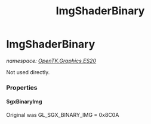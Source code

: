 ﻿---
title: ImgShaderBinary
---

# ImgShaderBinary
_namespace: [OpenTK.Graphics.ES20](N-OpenTK.Graphics.ES20.html)_

Not used directly.



### Properties

#### SgxBinaryImg
Original was GL_SGX_BINARY_IMG = 0x8C0A

